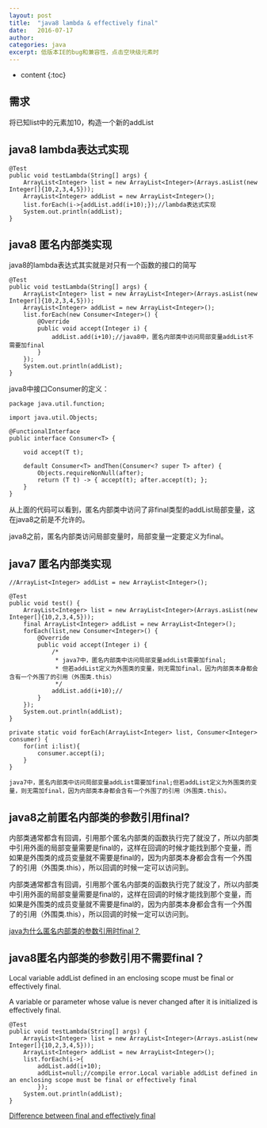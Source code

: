 ```yaml
---
layout: post
title:  "java8 lambda & effectively final"
date:   2016-07-17
author:  
categories: java
excerpt: 低版本IE的bug和兼容性，点击空块级元素时
---
```


* content
{:toc}

## 需求

将已知list中的元素加10，构造一个新的addList

## java8 lambda表达式实现

    @Test
    public void testLambda(String[] args) {
        ArrayList<Integer> list = new ArrayList<Integer>(Arrays.asList(new Integer[]{10,2,3,4,5}));
        ArrayList<Integer> addList = new ArrayList<Integer>();
        list.forEach(i->{addList.add(i+10);});//lambda表达式实现
        System.out.println(addList);
    }
    
## java8 匿名内部类实现

java8的lambda表达式其实就是对只有一个函数的接口的简写

    @Test
    public void testLambda(String[] args) {
        ArrayList<Integer> list = new ArrayList<Integer>(Arrays.asList(new Integer[]{10,2,3,4,5}));
        ArrayList<Integer> addList = new ArrayList<Integer>();
        list.forEach(new Consumer<Integer>() {
            @Override
            public void accept(Integer i) {
                addList.add(i+10);//java8中，匿名内部类中访问局部变量addList不需要加final        
            }
        });
        System.out.println(addList);
    }
    
java8中接口Consumer的定义：

    package java.util.function;
    
    import java.util.Objects;

    @FunctionalInterface
    public interface Consumer<T> {

        void accept(T t);
    
        default Consumer<T> andThen(Consumer<? super T> after) {
            Objects.requireNonNull(after);
            return (T t) -> { accept(t); after.accept(t); };
        }
    }
    
从上面的代码可以看到，匿名内部类中访问了非final类型的addList局部变量，这在java8之前是不允许的。

java8之前，匿名内部类访问局部变量时，局部变量一定要定义为final。

## java7 匿名内部类实现

    //ArrayList<Integer> addList = new ArrayList<Integer>();
    
    @Test
    public void test() {
        ArrayList<Integer> list = new ArrayList<Integer>(Arrays.asList(new Integer[]{10,2,3,4,5}));
        final ArrayList<Integer> addList = new ArrayList<Integer>();
        forEach(list,new Consumer<Integer>() {
            @Override
            public void accept(Integer i) {
                /*
                 * java7中，匿名内部类中访问局部变量addList需要加final;
                 * 但若addList定义为外围类的变量，则无需加final，因为内部类本身都会含有一个外围了的引用（外围类.this）                
                 */
                addList.add(i+10);//
            }
        });
        System.out.println(addList);
    }

    private static void forEach(ArrayList<Integer> list, Consumer<Integer> consumer) {
        for(int i:list){
            consumer.accept(i);
        }        
    }
    
`java7中，匿名内部类中访问局部变量addList需要加final;但若addList定义为外围类的变量，则无需加final，因为内部类本身都会含有一个外围了的引用（外围类.this）。`

## java8之前匿名内部类的参数引用final?

内部类通常都含有回调，引用那个匿名内部类的函数执行完了就没了，所以内部类中引用外面的局部变量需要是final的，这样在回调的时候才能找到那个变量，而如果是外围类的成员变量就不需要是final的，因为内部类本身都会含有一个外围了的引用（外围类.this），所以回调的时候一定可以访问到。

内部类通常都含有回调，引用那个匿名内部类的函数执行完了就没了，所以内部类中引用外面的局部变量需要是final的，这样在回调的时候才能找到那个变量，而如果是外围类的成员变量就不需要是final的，因为内部类本身都会含有一个外围了的引用（外围类.this），所以回调的时候一定可以访问到。


[java为什么匿名内部类的参数引用时final？](https://www.zhihu.com/question/21395848/answer/29665218)

## java8匿名内部类的参数引用不需要final？

Local variable addList defined in an enclosing scope must be final or effectively final.

A variable or parameter whose value is never changed after it is initialized is effectively final.

    @Test
    public void testLambda(String[] args) {
        ArrayList<Integer> list = new ArrayList<Integer>(Arrays.asList(new Integer[]{10,2,3,4,5}));
        ArrayList<Integer> addList = new ArrayList<Integer>();
        list.forEach(i->{
            addList.add(i+10);
            addList=null;//compile error.Local variable addList defined in an enclosing scope must be final or effectively final
            });
        System.out.println(addList);
    }

[Difference between final and effectively final](http://stackoverflow.com/questions/20938095/difference-between-final-and-effectively-final)


